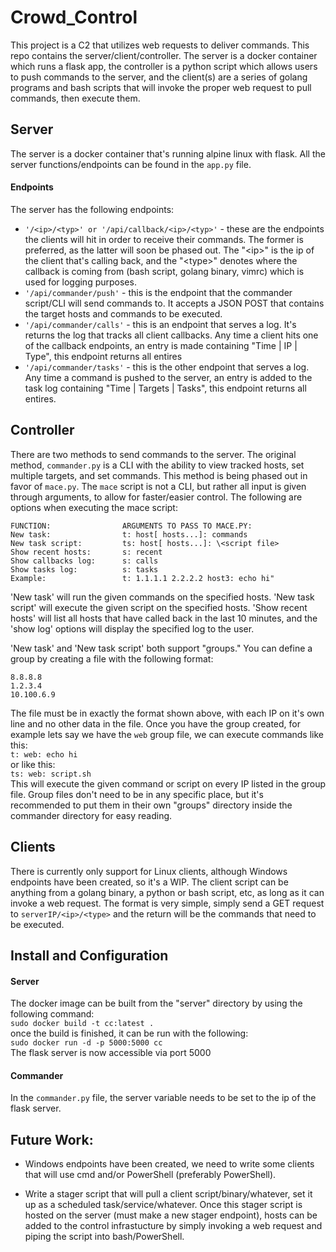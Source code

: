 # Crowd_Control
This project is a C2 that utilizes web requests to deliver commands.  This repo contains the server/client/controller.  The server is a docker container which runs a flask app, the controller is a python script which allows users to push commands to the server, and the client(s) are a series of golang programs and bash scripts that will invoke the proper web request to pull commands, then execute them.  

## Server
The server is a docker container that's running alpine linux with flask.  All the server functions/endpoints can be found in the `app.py` file.  

#### Endpoints
The server has the following endpoints:
 - `'/<ip>/<typ>' or '/api/callback/<ip>/<typ>'` - these are the endpoints the clients will hit in order to receive their commands.  The former is preferred, as the latter will soon be phased out.  The "\<ip>" is the ip of the client that's calling back, and the "\<type>" denotes where the callback is coming from (bash script, golang binary, vimrc) which is used for logging purposes.
  - `'/api/commander/push'` - this is the endpoint that the commander script/CLI will send commands to.  It accepts a JSON POST that contains the target hosts and commands to be executed.
  - `'/api/commander/calls'` - this is an endpoint that serves a log.  It's returns the log that tracks all client callbacks.  Any time a client hits one of the callback endpoints, an entry is made containing "Time | IP | Type", this endpoint returns all entires
  - `'/api/commander/tasks'` - this is the other endpoint that serves a log.  Any time a command is pushed to the server, an entry is added to the task log containing "Time | Targets | Tasks", this endpoint returns all entires.  

## Controller
There are two methods to send commands to the server.  The original method, `commander.py` is a CLI with the ability to view tracked hosts, set multiple targets, and set commands.  This method is being phased out in favor of `mace.py`.  The `mace` script is not a CLI, but rather all input is given through arguments, to allow for faster/easier control.  The following are options when executing the mace script:  
```
FUNCTION:                ARGUMENTS TO PASS TO MACE.PY:
New task:                t: host[ hosts...]: commands 
New task script:         ts: host[ hosts...]: \<script file>  
Show recent hosts:       s: recent
Show callbacks log:      s: calls
Show tasks log:          s: tasks
Example:                 t: 1.1.1.1 2.2.2.2 host3: echo hi" 
```  
'New task' will run the given commands on the specified hosts.  'New task script' will execute the given script on the specified hosts.  'Show recent hosts' will list all hosts that have called back in the last 10 minutes, and the 'show log' options will display the specified log to the user.  

'New task' and 'New task script' both support "groups." You can define a group by creating a file with the following format:  
```
8.8.8.8
1.2.3.4
10.100.6.9
```
The file must be in exactly the format shown above, with each IP on it's own line and no other data in the file.  Once you have the group created, for example lets say we have the `web` group file, we can execute commands like this:  
`t: web: echo hi`  
or like this:  
`ts: web: script.sh`  
This will execute the given command or script on every IP listed in the group file.  Group files don't need to be in any specific place, but it's recommended to put them in their own "groups" directory inside the commander directory for easy reading.

## Clients
There is currently only support for Linux clients, although Windows endpoints have been created, so it's a WIP.  The client script can be anything from a golang binary, a python or bash script, etc, as long as it can invoke a web request.  The format is very simple, simply send a GET request to `serverIP/<ip>/<type>` and the return will be the commands that need to be executed.  

 ## Install and Configuration
 #### Server
The docker image can be built from the "server" directory by using the following command:  
`sudo docker build -t cc:latest .`  
once the build is finished, it can be run with the following:  
`sudo docker run -d -p 5000:5000 cc`  
The flask server is now accessible via port 5000  
#### Commander
In the `commander.py` file, the server variable needs to be set to the ip of the flask server.

## Future Work:
 - Windows endpoints have been created, we need to write some clients that will use cmd and/or PowerShell (preferably PowerShell).
 
 - Write a stager script that will pull a client script/binary/whatever, set it up as a scheduled task/service/whatever.  Once this stager script is hosted on the server (must make a new stager endpoint), hosts can be added to the control infrastucture by simply invoking a web request and piping the script into bash/PowerShell.